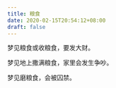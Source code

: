 ```yaml
---
title: 粮食
date: 2020-02-15T20:54:12+08:00
draft: false
---
```


梦见粮食或收粮食，要发大财。

梦见地上撒满粮食，家里会发生争吵。

梦见磨粮食，会被囚禁。